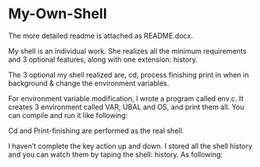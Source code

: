 # My-Own-Shell

The more detailed readme is attached as README.docx.

My shell is an individual work. She realizes all the minimum requirements and 3 optional features, along with one extension: history.

The 3 optional my shell realized are, cd, process finishing print in when in background & change the environment variables.

For environment variable modification, I wrote a program called env.c. It creates 3 environment called VAR, UBAL and OS, and print them all. You can compile and run it like following:

Cd and Print-finishing are performed as the real shell.

I haven’t complete the key action up and down. I stored all the shell history and you can watch them by taping the shell: history. As following:


